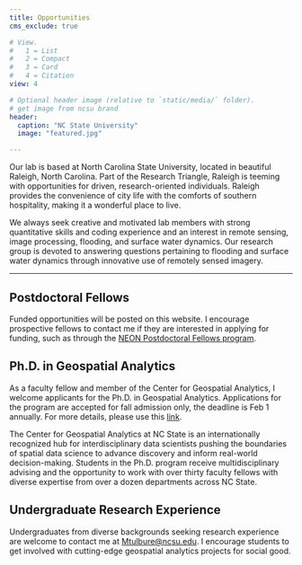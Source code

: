 ```yaml
---
title: Opportunities
cms_exclude: true

# View.
#   1 = List
#   2 = Compact
#   3 = Card
#   4 = Citation
view: 4

# Optional header image (relative to `static/media/` folder).
# get image from ncsu brand
header:
  caption: "NC State University"
  image: "featured.jpg"

---
```

Our lab is based at North Carolina State University, located in beautiful Raleigh, North Carolina. Part of the Research Triangle, Raleigh is teeming with opportunities for driven, research-oriented individuals. Raleigh provides the convenience of city life with the comforts of southern hospitality, making it a wonderful place to live. 

We always seek creative and motivated lab members with strong quantitative skills and coding experience and an interest in remote sensing, image processing, flooding, and surface water dynamics. Our research group is devoted to answering questions pertaining to flooding and surface water dynamics through innovative use of remotely sensed imagery. 

---
## **Postdoctoral Fellows**
Funded opportunities will be posted on this website. I encourage prospective fellows to contact me if they are interested in applying for funding, such as through the <a href="https://www.neonscience.org/get-involved/work-opportunities/postdoctoral-fellows">NEON Postdoctoral Fellows program</a>. 

## **Ph.D. in Geospatial Analytics**
As a faculty fellow and member of the Center for Geospatial Analytics, I welcome applicants for the Ph.D. in Geospatial Analytics.  Applications for the program are accepted for fall admission only, the deadline is Feb 1 annually. For more details, please use this <a href="https://cnr.ncsu.edu/geospatial/academics/phd-in-geospatial-analytics/">link</a>.

The Center for Geospatial Analytics at NC State is an internationally recognized hub for interdisciplinary data scientists pushing the boundaries of spatial data science to advance discovery and inform real-world decision-making. Students in the Ph.D. program receive multidisciplinary advising and the opportunity to work with over thirty faculty fellows with diverse expertise from over a dozen departments across NC State.

## **Undergraduate Research Experience**
Undergraduates from diverse backgrounds seeking research experience are welcome to contact me at Mtulbure@ncsu.edu. I encourage students to get involved with cutting-edge geospatial analytics projects for social good. 
